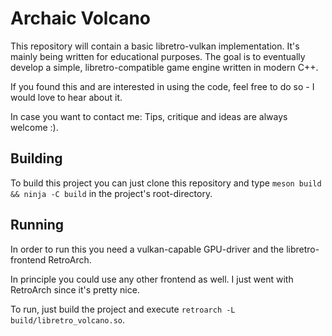 # Archaic Volcano #
This repository will contain a basic libretro-vulkan implementation. It's mainly being written for educational purposes.
The goal is to eventually develop a simple, libretro-compatible game engine written in modern C++.

If you found this and are interested in using the code, feel free to do so - I would love to hear about it.

In case you want to contact me: Tips, critique and ideas are always welcome :).

## Building ##
To build this project you can just clone this repository and type `meson build && ninja -C build` in the
project's root-directory.

## Running ##
In order to run this you need a vulkan-capable GPU-driver and the libretro-frontend RetroArch.

In principle you could use any other frontend as well. I just went with RetroArch since it's pretty nice.

To run, just build the project and execute `retroarch -L build/libretro_volcano.so`.

